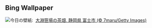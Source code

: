 ## Bing Wallpaper
![](https://www.bing.com/th?id=OHR.Hachijyuhachi2025_JA-JP6490825826_UHD.jpg&w=1000)今日の壁紙: &nbsp;[大淵笹場の茶畑, 静岡県 富士市 (© 7maru/Getty Images)](https://www.bing.com/th?id=OHR.Hachijyuhachi2025_JA-JP6490825826_UHD.jpg)
<br><br/>
